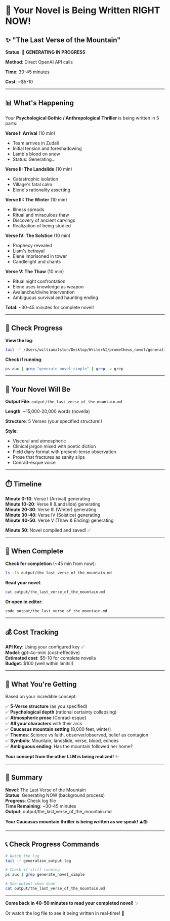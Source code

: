# 🎉 Your Novel is Being Written RIGHT NOW!

## ✨ "The Last Verse of the Mountain"

**Status**: 🔄 **GENERATING IN PROGRESS**

**Method**: Direct OpenAI API calls

**Time**: 30-45 minutes

**Cost**: ~$5-10

---

## 📊 What's Happening

Your **Psychological Gothic / Anthropological Thriller** is being written in 5 parts:

**Verse I: Arrival** (10 min)
- Team arrives in Zudali
- Initial tension and foreshadowing
- Lamb's blood on snow
- Status: Generating...

**Verse II: The Landslide** (10 min)
- Catastrophic isolation
- Village's fatal calm
- Elene's rationality asserting

**Verse III: The Winter** (10 min)
- Illness spreads
- Ritual and miraculous thaw
- Discovery of ancient carvings
- Realization of being studied

**Verse IV: The Solstice** (10 min)
- Prophecy revealed
- Liam's betrayal
- Elene imprisoned in tower
- Candlelight and chants

**Verse V: The Thaw** (10 min)
- Ritual night confrontation
- Elene uses knowledge as weapon
- Avalanche/divine intervention
- Ambiguous survival and haunting ending

**Total**: ~30-45 minutes for complete novel!

---

## 📂 Check Progress

**View the log**:
```bash
tail -f /Users/williamalston/Desktop/WriterAI/prometheus_novel/generation_output.log
```

**Check if running**:
```bash
ps aux | grep "generate_novel_simple" | grep -v grep
```

---

## 📖 Your Novel Will Be

**Output File**: `output/the_last_verse_of_the_mountain.md`

**Length**: ~15,000-20,000 words (novella)

**Structure**: 5 Verses (your specified structure!)

**Style**: 
- Visceral and atmospheric
- Clinical jargon mixed with poetic diction
- Field diary format with present-tense observation
- Prose that fractures as sanity slips
- Conrad-esque voice

---

## ⏱️ Timeline

**Minute 0-10**: Verse I (Arrival) generating  
**Minute 10-20**: Verse II (Landslide) generating  
**Minute 20-30**: Verse III (Winter) generating  
**Minute 30-40**: Verse IV (Solstice) generating  
**Minute 40-50**: Verse V (Thaw & Ending) generating  

**Minute 50**: Novel compiled and saved! ✅

---

## 🎯 When Complete

**Check for completion** (~45 min from now):
```bash
ls -lh output/the_last_verse_of_the_mountain.md
```

**Read your novel**:
```bash
cat output/the_last_verse_of_the_mountain.md
```

**Or open in editor**:
```bash
code output/the_last_verse_of_the_mountain.md
```

---

## 💰 Cost Tracking

**API Key**: Using your configured key ✅  
**Model**: gpt-4o-mini (cost-effective)  
**Estimated cost**: $5-10 for complete novella  
**Budget**: $100 (well within limits!)  

---

## 📝 What You're Getting

Based on your incredible concept:

✅ **5-Verse structure** (as you specified)  
✅ **Psychological depth** (rational certainty collapsing)  
✅ **Atmospheric prose** (Conrad-esque)  
✅ **All your characters** with their arcs  
✅ **Caucasus mountain setting** (8,000 feet, winter)  
✅ **Themes**: Science vs faith, observer/observed, belief as contagion  
✅ **Symbols**: Mountain, landslide, verse, blood, echoes  
✅ **Ambiguous ending**: Has the mountain followed her home?  

**Your concept from the other LLM is being realized!** ✨

---

## 🎊 Summary

**Novel**: The Last Verse of the Mountain  
**Status**: Generating NOW (background process)  
**Progress**: Check log file  
**Time Remaining**: ~30-45 minutes  
**Output**: output/the_last_verse_of_the_mountain.md  

**Your Caucasus mountain thriller is being written as we speak!** ⛰️📚

---

## 📞 Check Progress Commands

```bash
# Watch the log
tail -f generation_output.log

# Check if still running
ps aux | grep generate_novel_simple

# See output when done
cat output/the_last_verse_of_the_mountain.md
```

---

**Come back in 40-50 minutes to read your completed novel!** ✨

Or watch the log file to see it being written in real-time! 🎨

